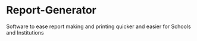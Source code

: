 # Report-Generator
Software to ease report making and printing quicker and easier for Schools and Institutions

